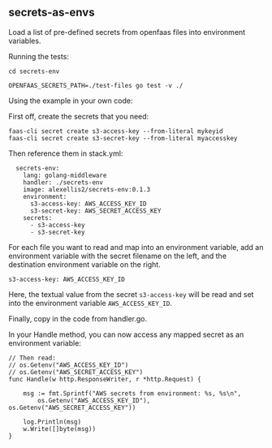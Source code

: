 ## secrets-as-envs

Load a list of pre-defined secrets from openfaas files into environment variables.

Running the tests:

```
cd secrets-env

OPENFAAS_SECRETS_PATH=./test-files go test -v ./
```

Using the example in your own code:

First off, create the secrets that you need:

```
faas-cli secret create s3-access-key --from-literal mykeyid
faas-cli secret create s3-secret-key --from-literal myaccesskey
```

Then reference them in stack.yml:

```
  secrets-env:
    lang: golang-middleware
    handler: ./secrets-env
    image: alexellis2/secrets-env:0.1.3
    environment:
      s3-access-key: AWS_ACCESS_KEY_ID
      s3-secret-key: AWS_SECRET_ACCESS_KEY
    secrets:
      - s3-access-key
      - s3-secret-key
```

For each file you want to read and map into an environment variable, add an environment variable with the secret filename on the left, and the destination environment variable on the right.

```
s3-access-key: AWS_ACCESS_KEY_ID
```

Here, the textual value from the secret `s3-access-key` will be read and set into the environment variable `AWS_ACCESS_KEY_ID`.

Finally, copy in the code from handler.go.

In your Handle method, you can now access any mapped secret as an environment variable:

```
// Then read:
// os.Getenv("AWS_ACCESS_KEY_ID")
// os.Getenv("AWS_SECRET_ACCESS_KEY")
func Handle(w http.ResponseWriter, r *http.Request) {

	msg := fmt.Sprintf("AWS secrets from environment: %s, %s\n",
		os.Getenv("AWS_ACCESS_KEY_ID"), os.Getenv("AWS_SECRET_ACCESS_KEY"))

	log.Println(msg)
	w.Write([]byte(msg))
}
```
